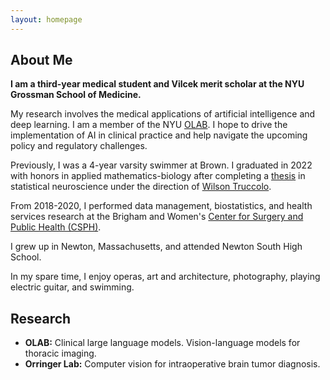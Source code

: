 ```yaml
---
layout: homepage
---
```


## About Me

**I am a third-year medical student and Vilcek merit scholar at the NYU Grossman School of Medicine.**

My research involves the medical applications of artificial intelligence and deep learning. I am a member of the NYU [OLAB](https://www.nyuolab.org/). I hope to drive the implementation of AI in clinical practice and help navigate the upcoming policy and regulatory challenges.

Previously, I was a 4-year varsity swimmer at Brown. I graduated in 2022 with honors in applied mathematics-biology after completing a [thesis](./assets/alber_thesis_final.pdf) in statistical neuroscience under the direction of [Wilson Truccolo](https://www.truccololab.com/).

From 2018-2020, I performed data management, biostatistics, and health services research at the Brigham and Women's [Center for Surgery and Public Health (CSPH)](https://csph.brighamandwomens.org/).

I grew up in Newton, Massachusetts, and attended Newton South High School.

In my spare time, I enjoy operas, art and architecture, photography, playing electric guitar, and swimming.

## Research

- **OLAB:** Clinical large language models. Vision-language models for thoracic imaging. 
- **Orringer Lab:** Computer vision for intraoperative brain tumor diagnosis.

